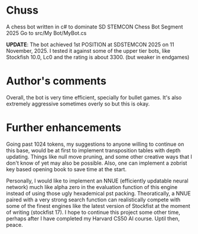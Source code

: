 # Chuss
A chess bot written in c# to dominate SD STEMCON Chess Bot Segment 2025 Go to src/My Bot/MyBot.cs

**UPDATE**: The bot achieved 1st POSITION at SDSTEMCON 2025 on 11 November, 2025. I tested it against some of the upper tier bots, like Stockfish 10.0, Lc0 and the rating is about 3300. (but weaker in endgames)

# Author's comments
Overall, the bot is very time efficient, specially for bullet games. It's also extremely aggressive sometimes overly so but this is okay.

# Further enhancements
Going past 1024 tokens, my suggestions to anyone willing to continue on this base, would be at first to implement transposition tables with depth updating.
Things like null move pruning, and some other creative ways that I don't know of yet may also be possible. Also, one can implement a zobrist key based opening book to save time at the start.

Personally, I would like to implement an NNUE (efficiently updatable neural network) much like alpha zero in the evaluation function of this engine instead of using those ugly hexademical pst packing. Theoratically, a NNUE paired with a very strong search function can realistically compete with some of the finest engines like the latest version of Stockfist at the moment of writing (stockfist 17). I hope to continue this project some other time, perhaps after I have completed my Harvard CS50 AI course. Uptil then, peace.
